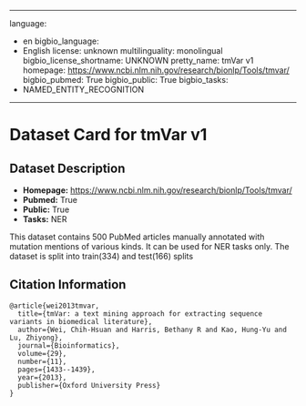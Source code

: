 
---
language: 
- en
bigbio_language: 
- English
license: unknown
multilinguality: monolingual
bigbio_license_shortname: UNKNOWN
pretty_name: tmVar v1
homepage: https://www.ncbi.nlm.nih.gov/research/bionlp/Tools/tmvar/
bigbio_pubmed: True
bigbio_public: True
bigbio_tasks: 
- NAMED_ENTITY_RECOGNITION
---


# Dataset Card for tmVar v1

## Dataset Description

- **Homepage:** https://www.ncbi.nlm.nih.gov/research/bionlp/Tools/tmvar/
- **Pubmed:** True
- **Public:** True
- **Tasks:** NER


This dataset contains 500 PubMed articles manually annotated with mutation mentions of various kinds. It can be used for NER tasks only.
The dataset is split into train(334) and test(166) splits


## Citation Information

```
@article{wei2013tmvar,
  title={tmVar: a text mining approach for extracting sequence variants in biomedical literature},
  author={Wei, Chih-Hsuan and Harris, Bethany R and Kao, Hung-Yu and Lu, Zhiyong},
  journal={Bioinformatics},
  volume={29},
  number={11},
  pages={1433--1439},
  year={2013},
  publisher={Oxford University Press}
}

```

